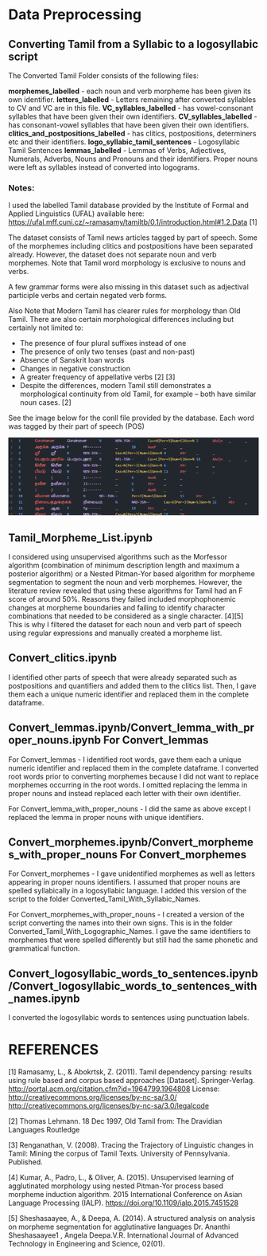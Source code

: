 # Data Preprocessing
## Converting Tamil from a Syllabic to a logosyllabic script

The Converted Tamil Folder consists of the following files:

<strong>morphemes_labelled</strong> - each noun and verb morpheme has been given its own identifier. </break></break>
<strong>letters_labelled</strong> - Letters remaining after converted syllables to CV and VC are in this file.
<strong>VC_syllables_labelled</strong> - has vowel-consonant syllables that have been given their own identifiers.
<strong>CV_syllables_labelled</strong> - has consonant-vowel syllables that have been given their own identifiers.
<strong>clitics_and_postpositions_labelled</strong> - has clitics, postpositions, determiners etc and their identifiers.
<strong>logo_syllabic_tamil_sentences</strong> - Logosyllabic Tamil Sentences
<strong>lemmas_labelled</strong> - Lemmas of Verbs, Adjectives, Numerals, Adverbs, Nouns and Pronouns and their identifiers. Proper nouns were left as syllables instead of converted into logograms.

### Notes:

I used the labelled Tamil database provided by the Institute of Formal and Applied Linguistics (UFAL) available here: https://ufal.mff.cuni.cz/~ramasamy/tamiltb/0.1/introduction.html#1.2.Data [1]

The dataset consists of Tamil news articles tagged by part of speech. Some of the morphemes including clitics and postpositions have been separated already. However, the dataset does not separate noun and verb morphemes. Note that Tamil word morphology is exclusive to nouns and verbs.

A few grammar forms were also missing in this dataset such as adjectival participle verbs and certain negated verb forms.

Also Note that Modern Tamil has clearer rules for morphology than Old Tamil. There are also certain morphological differences including but certainly not limited to:
 - The presence of four plural suffixes instead of one
 - The presence of only two tenses (past and non-past)
 - Absence of Sanskrit loan words
 - Changes in negative construction
 - A greater frequency of appellative verbs [2] [3]
 - Despite the differences, modern Tamil still demonstrates a morphological continuity from old Tamil, for example – both have similar noun cases. [2]
 
  See the image below for the conll file provided by the database. Each word was tagged by their part of speech (POS)

<img src = "https://github.com/Kee2u/Deciphering_the_Indus_Valley_Script/blob/main/Preprocessing/Pictures/Tamil_data.png?raw=true">

## Tamil_Morpheme_List.ipynb
I considered using unsupervised algorithms such as the Morfessor algorithm (combination of minimum description length and maximum a posterior algorithm) or a Nested Pitman-Yor based algorithm for morpheme segmentation to segment the noun and verb morphemes. However, the literature review revealed that using these algorithms for Tamil had an F score of around 50%. Reasons they failed included morphophonemic changes at morpheme boundaries and failing to identify character combinations that needed to be considered as a single character. [4][5] This is why I filtered the dataset for each noun and verb part of speech using regular expressions and manually created a morpheme list.

## Convert_clitics.ipynb 
I identified other parts of speech that were already separated such as postpositions and quantifiers and added them to the clitics list. Then, I gave them each a unique numeric identifier and replaced them in the complete dataframe.

## Convert_lemmas.ipynb/Convert_lemma_with_proper_nouns.ipynb For Convert_lemmas 
For Convert_lemmas -  I identified root words, gave them each a unique numeric identifier and replaced them in the complete dataframe. I converted root words prior to converting morphemes because I did not want to replace morphemes occurring in the root words. I omitted replacing the lemma in proper nouns and instead replaced each letter with their own identifier.

For Convert_lemma_with_proper_nouns - I did the same as above except I replaced the lemma in proper nouns with unique identifiers.

## Convert_morphemes.ipynb/Convert_morphemes_with_proper_nouns For Convert_morphemes 
For Convert_morphemes - I gave unidentified morphemes as well as letters appearing in proper nouns identifiers. I assumed that proper nouns are spelled syllabically in a logosyllabic language. I added this version of the script to the folder Converted_Tamil_With_Syllabic_Names.

For Convert_morphemes_with_proper_nouns - I created a version of the script converting the names into their own signs. This is in the folder Converted_Tamil_With_Logographic_Names. I gave the same identifiers to morphemes that were spelled differently but still had the same phonetic and grammatical function.

## Convert_logosyllabic_words_to_sentences.ipynb/Convert_logosyllabic_words_to_sentences_with_names.ipynb 
I converted the logosyllabic words to sentences using punctuation labels.

# REFERENCES
[1] Ramasamy, L., & Abokrtsk, Z. (2011). Tamil dependency parsing: results using rule based and corpus based approaches [Dataset]. Springer-Verlag. http://portal.acm.org/citation.cfm?id=1964799.1964808 License: http://creativecommons.org/licenses/by-nc-sa/3.0/ http://creativecommons.org/licenses/by-nc-sa/3.0/legalcode

[2] Thomas Lehmann. 18 Dec 1997, Old Tamil from: The Dravidian Languages Routledge

[3] Renganathan, V. (2008). Tracing the Trajectory of Linguistic changes in Tamil: Mining the corpus of Tamil Texts. University of Pennsylvania. Published.

[4] Kumar, A., Padro, L., & Oliver, A. (2015). Unsupervised learning of agglutinated morphology using nested Pitman-Yor process based morpheme induction algorithm. 2015 International Conference on Asian Language Processing (IALP). https://doi.org/10.1109/ialp.2015.7451528

[5] Sheshasaayee, A., & Deepa, A. (2014). A structured analysis on analysis on morpheme segmentation for agglutinative languages Dr. Ananthi Sheshasaayee1 , Angela Deepa.V.R. International Journal of Advanced Technology in Engineering and Science, 02(01).

